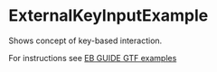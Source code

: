 ﻿# ExternalKeyInputExample

Shows concept of key-based interaction.

For instructions see [EB GUIDE GTF examples](./EB_GUIDE_GTF)
